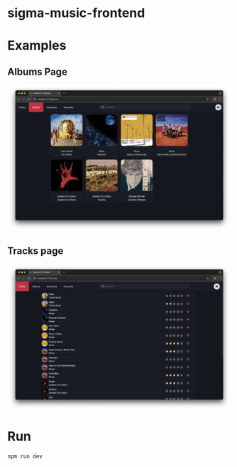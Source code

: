 # sigma-music-frontend

# Examples 
## Albums Page
![image](./docs/example1.png)

## Tracks page
![image](./docs/example2.png)

# Run 
```
npm run dev
```